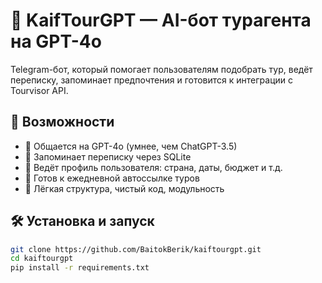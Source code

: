# 🧳 KaifTourGPT — AI-бот турагента на GPT-4o

Telegram-бот, который помогает пользователям подобрать тур, ведёт переписку, запоминает предпочтения и готовится к интеграции с Tourvisor API.

## 🚀 Возможности

- 🤖 Общается на GPT-4o (умнее, чем ChatGPT-3.5)
- 🧠 Запоминает переписку через SQLite
- 👤 Ведёт профиль пользователя: страна, даты, бюджет и т.д.
- 📅 Готов к ежедневной автоссылке туров
- 🧱 Лёгкая структура, чистый код, модульность

## 🛠 Установка и запуск

```bash
git clone https://github.com/BaitokBerik/kaiftourgpt.git
cd kaiftourgpt
pip install -r requirements.txt
